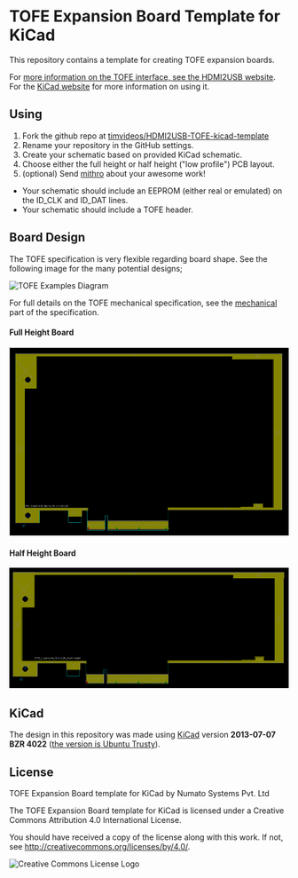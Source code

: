 
# TOFE Expansion Board Template for KiCad

This repository contains a template for creating TOFE expansion boards.

For [more information on the TOFE interface, see the HDMI2USB website](http://hdmi2usb.tv/tofe).
For the [KiCad website](http://kicad-pcb.org/) for more information on using it.

## Using

 1. Fork the github repo at [timvideos/HDMI2USB-TOFE-kicad-template](https://github.com/timvideos/HDMI2USB-TOFE-kicad-template)
 2. Rename your repository in the GitHub settings.
 3. Create your schematic based on provided KiCad schematic.
 4. Choose either the full height or half height ("low profile") PCB layout.
 5. (optional) Send [mithro](mailto:mithro@mithis.com) about your awesome work!

 * Your schematic should include an EEPROM (either real or emulated) on the
   ID_CLK and ID_DAT lines.
 * Your schematic should include a TOFE header.

## Board Design

The TOFE specification is very flexible regarding board shape. See the
following image for the many potential designs;

![TOFE Examples Diagram](http://hdmi2usb.tv/img/tofe/tofe-examples-full-height.png)

For full details on the TOFE mechanical specification, see the
[mechanical](http://hdmi2usb.tv/tofe#mechanical) part of the specification.

#### Full Height Board

![TOFE Examples Diagram](img/tofe-full-height.png)

#### Half Height Board

![TOFE Examples Diagram](img/tofe-half-height.png)

## KiCad

The design in this repository was made using [KiCad](http://www.kicad-pcb.org/)
version **2013-07-07 BZR 4022**
([the version is Ubuntu Trusty](http://packages.ubuntu.com/trusty/kicad)).

## License

TOFE Expansion Board template for KiCad by Numato Systems Pvt. Ltd

The TOFE Expansion Board template for KiCad is licensed under a 
Creative Commons Attribution 4.0 International License.

You should have received a copy of the license along with this
work.  If not, see <http://creativecommons.org/licenses/by/4.0/>.

![Creative Commons License Logo](https://i.creativecommons.org/l/by/4.0/88x31.png)

